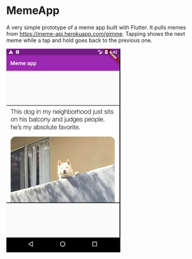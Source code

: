 # MemeApp

A very simple prototype of a meme app built with Flutter. It pulls memes from https://meme-api.herokuapp.com/gimme. Tapping shows the next meme while a tap and hold goes back to the previous one.

![Screenshot](images/screenshot.png)
